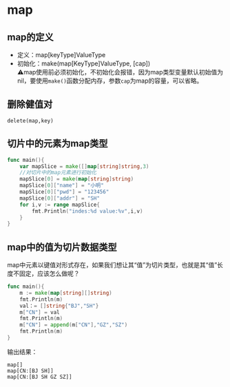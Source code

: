 # map
## map的定义
- 定义：map[keyType]ValueType
- 初始化：make(map[KeyType]ValueType, [cap])  
⚠️map使用前必须初始化，不初始化会报错，因为map类型变量默认初始值为nil，要使用`make()`函数分配内存，参数`cap`为map的容量，可以省略。
## 删除健值对
`delete(map,key)`
## 切片中的元素为map类型
```go
func main(){
	var mapSlice = make([]map[string]string,3)
	//对切片中的map元素进行初始化
	mapSlice[0] = make(map[string]string)
	mapSlice[0]["name"] = "小明"
	mapSlice[0]["pwd"] = "123456"
	mapSlice[0]["addr"] = "SH"
	for i,v := range mapSlice{
		fmt.Println("indes:%d value:%v",i,v)
	}
}
```
## map中的值为切片数据类型
map中元素以键值对形式存在，如果我们想让其“值”为切片类型，也就是其“值”长度不固定，应该怎么做呢？
```go
func main(){
	m := make(map[string][]string)
	fmt.Println(m)
	val：= []string{"BJ","SH"}
	m["CN"] = val
	fmt.Println(m)
	m["CN"] = append(m["CN"],"GZ","SZ")
	fmt.Println(m)
}
```
输出结果：
```
map[]
map[CN:[BJ SH]]
map[CN:[BJ SH GZ SZ]]
```